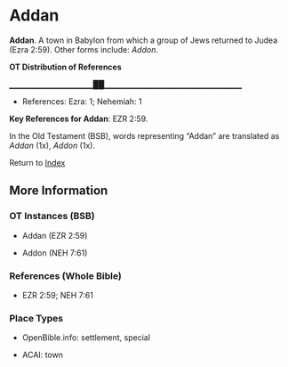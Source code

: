 # Addan
**Addan**. 
A town in Babylon from which a group of Jews returned to Judea (Ezra 2:59). 
Other forms include: 
*Addon*. 


**OT Distribution of References**

▁▁▁▁▁▁▁▁▁▁▁▁▁▁██▁▁▁▁▁▁▁▁▁▁▁▁▁▁▁▁▁▁▁▁▁▁▁
* References: Ezra: 1; Nehemiah: 1



**Key References for Addan**: 
EZR 2:59. 


In the Old Testament (BSB), words representing “Addan” are translated as 
*Addan* (1x), *Addon* (1x). 




Return to [Index](00-Index.md)

## More Information

### OT Instances (BSB)

* Addan (EZR 2:59)

* Addon (NEH 7:61)



### References (Whole Bible)

* EZR 2:59; NEH 7:61


### Place Types

* OpenBible.info: settlement, special

* ACAI: town




